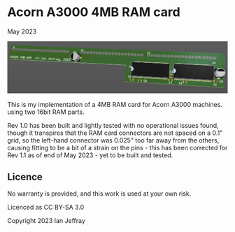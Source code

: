 # Acorn A3000 4MB RAM card

May 2023


![3D View](Generated/A3000_4MB_3D_View.PNG)

This is my implementation of a 4MB RAM card for Acorn A3000 machines. using two 16bit RAM parts.

Rev 1.0 has been built and lightly tested with no operational issues found, though it transpires that the RAM card connectors are not spaced on a 0.1" grid, so the left-hand connector was 0.025" too far away from the others, causing fitting to be a bit of a strain on the pins - this has been corrected for Rev 1.1 as of end of May 2023 - yet to be built and tested.

## Licence

No warranty is provided, and this work is used at your own risk.  

Licenced as CC BY-SA 3.0

Copyright 2023 Ian Jeffray

